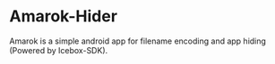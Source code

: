 # Amarok-Hider
Amarok is a simple android app for filename encoding and app hiding (Powered by Icebox-SDK).
